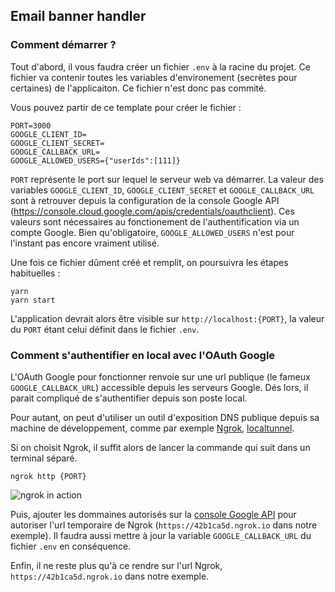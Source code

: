 Email banner handler
---

### Comment démarrer ?

Tout d'abord, il vous faudra créer un fichier `.env` à la racine du projet. 
Ce fichier va contenir toutes les variables d'environement (secrètes pour certaines) de 
l'applicaiton. Ce fichier n'est donc pas commité.

Vous pouvez partir de ce template pour créer le fichier :

```
PORT=3000
GOOGLE_CLIENT_ID=
GOOGLE_CLIENT_SECRET=
GOOGLE_CALLBACK_URL=
GOOGLE_ALLOWED_USERS={"userIds":[111]}
```

`PORT` représente le port sur lequel le serveur web va démarrer. La valeur des variables `GOOGLE_CLIENT_ID`, `GOOGLE_CLIENT_SECRET` et `GOOGLE_CALLBACK_URL`
sont à retrouver depuis la configuration de la console Google API (https://console.cloud.google.com/apis/credentials/oauthclient).
Ces valeurs sont nécessaires au fonctionement de l'authentification via un compte Google.
Bien qu'obligatoire, `GOOGLE_ALLOWED_USERS` n'est pour l'instant pas encore vraiment utilisé. 

Une fois ce fichier dûment créé et remplit, on poursuivra les étapes habituelles :
```
yarn
yarn start
```

L'application devrait alors être visible sur `http://localhost:{PORT}`, la valeur du `PORT` 
étant celui définit dans le fichier `.env`. 

### Comment s'authentifier en local avec l'OAuth Google

L'OAuth Google pour fonctionner renvoie sur une url publique (le fameux `GOOGLE_CALLBACK_URL`)
 accessible depuis les serveurs Google. Dés lors, il parait compliqué  de s'authentifier
depuis son poste local.

Pour autant, on peut d'utiliser un outil d'exposition DNS publique depuis sa machine de
développement, comme par exemple [Ngrok](https://ngrok.com/), [localtunnel](https://localtunnel.github.io/www/).

Si on choisit Ngrok, il suffit alors de lancer la commande qui suit dans un terminal séparé.

```
ngrok http {PORT}
```

![ngrok in action](../doc/ngrok.png)

Puis, ajouter les dommaines autorisés sur la [console Google API](https://console.cloud.google.com/apis/credentials/oauthclient) pour autoriser l'url temporaire de Ngrok
(`https://42b1ca5d.ngrok.io` dans notre exemple).
Il faudra aussi mettre à jour la variable `GOOGLE_CALLBACK_URL` du fichier `.env` en conséquence.

Enfin, il ne reste plus qu'à ce rendre sur l'url Ngrok, `https://42b1ca5d.ngrok.io` dans notre exemple.

